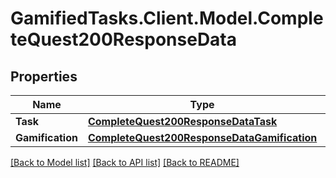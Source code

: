 # GamifiedTasks.Client.Model.CompleteQuest200ResponseData

## Properties

Name | Type | Description | Notes
------------ | ------------- | ------------- | -------------
**Task** | [**CompleteQuest200ResponseDataTask**](CompleteQuest200ResponseDataTask.md) |  | [optional] 
**Gamification** | [**CompleteQuest200ResponseDataGamification**](CompleteQuest200ResponseDataGamification.md) |  | [optional] 

[[Back to Model list]](../../README.md#documentation-for-models) [[Back to API list]](../../README.md#documentation-for-api-endpoints) [[Back to README]](../../README.md)

